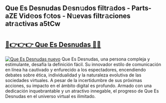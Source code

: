 ## Que Es Desnudas D𝚎sn𝚞dos filtr𝚊dos - Parts-aZE Vid𝚎os f𝚘tos - N𝚞evas filtr𝚊ciones atr𝚊ctivas a5tCw

# <h2><a href="http://mb0pqj.tromn.icu/?c=Que+Es+Desnudas">🔗👉👉👉 Que Es Desnudas 🔗🔗</a></h2>

[![Que Es Desnudas nuevo](https://i.imgur.com/pEAQMta.gif)](http://mb0pqj.tromn.icu/?c=Que+Es+Desnudas)
Que Es Desnudas, una persona compleja y estimulante, desafía la definición fácil. Su innovador estilo de comunicación en línea ha cautivado y enfurecido a los espectadores, encendiendo debates sobre ética, individualidad y la naturaleza evolutiva de las sociedades virtuales. A pesar de la incertidumbre de sus próximas acciones, su impacto en el ámbito digital es profundo. Armado con una dedicación inquebrantable y un atractivo innegable, el progreso de Que Es Desnudas en el universo virtual es ilimitado.
